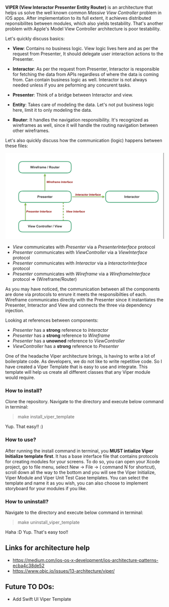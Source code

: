 
**VIPER (View Interactor Presenter Entity Router)** is an architecture that helps us solve the well known common *Massive View Controller* problem in iOS apps. After implementation to its full extent, it achieves distributed reponsibilites between modules, which also yields testability. That's another problem with Apple's Model View Controller architecture is poor testability.

Let's quickly discuss basics:

* **View**:  Contains no business logic. View logic lives here and as per the request from Presenter, It should delegate user interaction actions to the Presenter. 

* **Interactor**: As per the request from Presenter, Interactor is responsible for fetching the data from APIs regardless of where the data is coming from. Can contain business logic as well. Interactor is not always needed unless if you are peforming any concurent tasks. 

* **Presenter**: Think of a bridge between Interactor and view. 

* **Entity**: Takes care of modeling the data. Let's not put business logic here, limit it to only modeling the data.

* **Router**: It handles the navigation responsibility. It's recognized as wireframes as well, since it will handle the routing navigation between other wireframes. 


Let's also quickly discuss how the communication (logic) happens between these files:

![](/Images/interfaceComs.jpg "iOS VIPER Interface/Protocols")

* *View* communicates with *Presenter* via a *PresenterInterface* protocol
* *Presenter* communicates with *ViewController* via a *ViewInterface* protocol
* *Presenter* communicates with *Interactor* via a *InteractorInterface* protocol
* *Presenter* communicates with *Wireframe* via a *WireframeInterface* protocol  => (Wireframe/Router)

As you may have noticed, the communication between all the components are done via protocols to enrure it meets the responsibilties of each. Wireframe communicates directly with the Presenter since it instantiates the Presenter, Interactor and View and connects the three via dependency injection.

Looking at references between components:

* *Presenter* has a **strong** reference to *Interactor*
* *Presenter* has a **strong** reference to *Wireframe*
* *Presenter* has a **unowned** reference to *ViewController*
* *ViewController* has a **strong** reference to *Presenter*


One of the headache Viper architecture brings, is having to write a lot of boilerplate code. As developers, we do not like to write repetitive code. So I have created a Viper Template that is easy to use and integrate. This template will help us create all different classes that any Viper module would require. 

### How to install?

Clone the repository. Navigate to the directory and execute below command in terminal:
>  make install_viper_template

Yup. That easy!! :)

### How to use?

After running the install command in terminal, you **MUST intialize Viper Initialize template first**. It has a base interface file that contains protocols for creating modules for your screens. To do so, you can open your Xcode project, go to file menu, select New -> File -> ( command N for shortcut), scroll down all the way to the bottom and you will see the Viper Initialize, Viper Module and Viper Unit Test Case templates. You can select the template and name it as you wish, you can also choose to implement storyboard for your modules if you like. 


### How to uninstall?

Navigate to the directory and execute below command in terminal:
>  make uninstall_viper_template


Haha :D Yup. That's easy too!!


## Links for architecture help

* https://medium.com/ios-os-x-development/ios-architecture-patterns-ecba4c38de52
* https://www.objc.io/issues/13-architecture/viper/

## Future TO DOs: 

* Add Swift UI Viper Template
